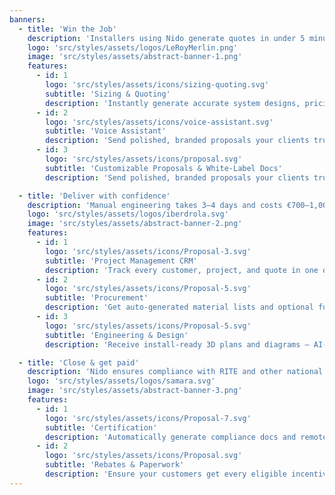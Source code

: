 ```yaml
---
banners:
  - title: 'Win the Job'
    description: 'Installers using Nido generate quotes in under 5 minutes — a process that used to take hours or days.'
    logo: 'src/styles/assets/logos/LeRoyMerlin.png'
    image: 'src/styles/assets/abstract-banner-1.png'
    features:
      - id: 1
        logo: 'src/styles/assets/icons/sizing-quoting.svg'
        subtitle: 'Sizing & Quoting'
        description: 'Instantly generate accurate system designs, pricing, and professional proposals from just a few inputs.'
      - id: 2
        logo: 'src/styles/assets/icons/voice-assistant.svg'
        subtitle: 'Voice Assistant'
        description: 'Send polished, branded proposals your clients trust — no design tools required.'
      - id: 3
        logo: 'src/styles/assets/icons/proposal.svg'
        subtitle: 'Customizable Proposals & White-Label Docs'
        description: 'Send polished, branded proposals your clients trust — no design tools required.'

  - title: 'Deliver with confidence'
    description: 'Manual engineering takes 3–4 days and costs €700–1,000 — Nido delivers it for €250 per job, usually overnight.'
    logo: 'src/styles/assets/logos/iberdrola.svg' 
    image: 'src/styles/assets/abstract-banner-2.png'
    features:
      - id: 1
        logo: 'src/styles/assets/icons/Proposal-3.svg'
        subtitle: 'Project Management CRM'
        description: 'Track every customer, project, and quote in one organized workspace built for installers.'
      - id: 2
        logo: 'src/styles/assets/icons/Proposal-5.svg' 
        subtitle: 'Procurement'
        description: 'Get auto-generated material lists and optional fulfillment, so your team always shows up prepared.'
      - id: 3
        logo: 'src/styles/assets/icons/Proposal-5.svg' 
        subtitle: 'Engineering & Design'
        description: 'Receive install-ready 3D plans and diagrams — AI-powered, human-reviewed.'

  - title: 'Close & get paid'
    description: 'Nido ensures compliance with RITE and other national certifications — helping clients unlock rebates and pass energy audits.'
    logo: 'src/styles/assets/logos/samara.svg' 
    image: 'src/styles/assets/abstract-banner-3.png' 
    features:
      - id: 1
        logo: 'src/styles/assets/icons/Proposal-7.svg'
        subtitle: 'Certification'
        description: 'Automatically generate compliance docs and remote certification support — no guesswork, no stress.'
      - id: 2
        logo: 'src/styles/assets/icons/Proposal.svg' 
        subtitle: 'Rebates & Paperwork'
        description: 'Ensure your customers get every eligible incentive — Nido helps file and manage all required forms.'
---
```

